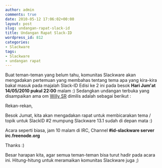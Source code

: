 ```yaml
---
author: admin
comments: true
date: 2010-05-12 17:06:02+00:00
layout: post
slug: undangan-rapat-slack-id
title: Undangan Rapat Slack-ID
wordpress_id: 812
categories:
- Slackware
tags:
- Slackware
- undangan rapat
---
```



Buat teman-teman yang belum tahu, komunitas Slackware akan mengadakan pertemuan yang membahas tentang tema apa yang kira-kira bakal masuk pada majalah Slack-ID Edisi ke 2 ini pada besok **Hari Jum'at 14/05/2010 pukul 22:00** malam :) Sedangkan undangan terbuka yang disampaikan ama om [Willy SR](http://slackblogs.blogspot.com/) dimilis adalah sebagai berikut :



> 
Rekan-rekan,

Besok Jumat, kita akan mengadakan rapat untuk membicarakan tema /
topik untuk SlackID #2 mumpung Slackware 13.1 sudah di depan mata  :) 

Acara seperti biasa, jam 10 malam di IRC, Channel **#id-slackware server
irc.freenode.org**

Thanks  :) 




Besar harapan kita, agar semua teman-teman bisa turut hadir pada acara ini. Hitung-hitung untuk meramaikan komunitas Slackware juga ;)

